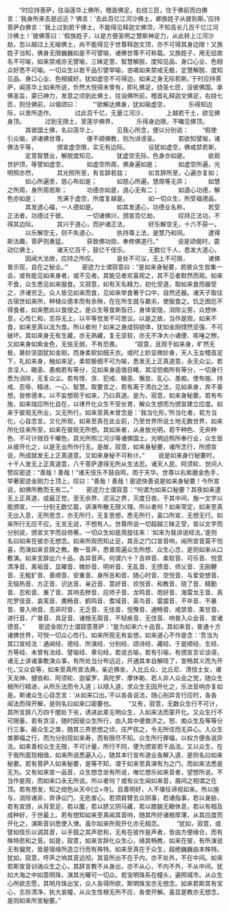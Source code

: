 <!-- { "loadSidebar": true } -->
　　“时应持菩萨，往诣莲华上佛所，稽首佛足，右绕三匝，住于佛前而白佛言：‘我身所来去是远近？’佛言：‘去此百亿江河沙佛土，卿族姓子从彼到斯。’应持菩萨白佛言：‘我上过到若干佛土，不能得见释迦文佛顶，不知高长几百千亿江河沙佛土！’彼佛答曰：‘假族姓子，以是方便圣明之慧斯神足力，从此转上江河沙劫，忽以越过上无喻佛土，尚不能得见于世尊释迦文顶，亦不可得其身边限！又族姓子当知，佛身无限巍巍如是不可譬喻，诸佛世尊不可称载。又族姓子，用无侣故名不可喻，如来禁戒亦无譬喻，三昧定意、智慧解脱、度知见品、身口心业、色相众好悉不可喻。一切众生以若干品引譬举喻，咨嗟如来禁戒无极，定慧解脱、度知见品、身口心业、色相威好。犹如虚空不可得边，如来之身无际若斯。’于时应持菩萨，闻莲华上如来所说，忻然大悦得未曾有，即礼佛足，绕圣七匝，没彼佛国。承佛圣旨，蒙已神力，发意之顷到此佛土，往诣佛所前，稽首礼释迦文佛足，右绕七匝，则住佛前，以偈颂曰：
　　“‘欲解达佛身，犹如喻虚空，
　　　乐得知边际，以舍所造作。
　　　过此百千亿，无量江河沙，
　　　上越若干土，欲见佛身顶。
　　　过到无限土，至莲华佛界，
　　　乐得身边限，不睹见佛顶。
　　　其彼国土佛，名曰莲华上，
　　　见我心所念，便以分别说：
　　“假使引众喻，讲诸佛世尊，
　　　便不顺佛教，则为诽谤圣。
　　　若欲知譬喻，诸佛法平等，
　　　颁宣虚空限，实无有边际。
　　　设犹如虚空，佛戒禁若斯，
　　　定意智慧业，解脱度知见，
　　　犹虚空无际，色身亦如是。
　　　欲观世护顶，等譬如虚空，
　　　如虚空所周，佛身遍如是；
　　　如虚空所遍，光明照亦然，
　　　其光照所至，有言辞若兹；
　　　如言辞所至，心遍亦复如；
　　　如心所遍至，慈心布如是；
　　　如慈心所遍，慧周等无异；
　　　如慧之所周，身所周若斯；
　　　功德亦如是，道心无有二；
　　　如道心功德，解色亦如是；
　　　充满于虚空，所度复越是。
　　　如一切众生，所受福德品，
　　　其发道心福，一人德如是。
　　　如其发道心，功德业名称，
　　　若受正法者，功德过于彼。
　　　一切诸佛兴，颁宣百亿劫，
　　　叹持正法功，不得其边际。
　　　其兴于道心，而护诸正法，
　　　好乐解空无，十六不获一。
　　　以乐解空无，则不失道心，
　　　执持尊上法，是慧乃和同。
　　　逮得斯法趣，菩萨则勇猛，
　　　获致佛功勋，奉修佛道行。”
　　　说是颂偈时，震动亿佛土，
　　　诸天亿百千，鼓亿千伎乐。
　　　无数亿千人，悉发大道心，
　　　因闻大法故，应持之所叹。
　　　是处不可议，无上不可限，
　　　诸佛普示现，自在之秘业。’”
　　密迹力士谓寂意曰：“是如来身秘要，若彼众生皆集一会，或有能见如来身者，或不见者。其能见者欢喜观之，其不见者默然而观。如来不食，众生悉见如来服食。又寂意，如有天名精力，初化受道，取如来食而器受之，济诸穷乏。众人皆见如来而食，见如来举食著于口中，自然还器。诸天子取往古宿世如来所，种植众德本而有余殃，在在所生就与羸劣，使服食之。饥乏困厄不得食者，如来愍此以食授之。是众生等食斯饭已，身体安隐，消除尘劳，众想休息，心性仁和，志存无上，以平等觉发不可思议。以是之故，当作是观，如来不食，如来至真以法为食。所以者何？如来之身成钩锁体，犹如金刚铿然坚强，不可破坏。其如来身无有生藏，亦无熟藏，复无坚软，亦无不净大小诸便、咳唾之秽。又如来身如紫金色，无怯无弱，不有恐畏。
　　“寂意，且观于如来身，旷然无极，甚妙坚固犹如金刚，而身柔软如细天衣。或时上妙显微妙身，天人玉女稽首足下，礼如来身，触如来足，柔软极细不可为喻，悉发无上正真道意，永无众尘。若贪淫人，瞋恚、愚痴若有等分，见如来身适值目睹，其淫怒痴所有等分，一切身行悉为消除，无复众尘。若有悭、贪、犯戒、瞋恚、懈怠、乱心、愚痴，使布施、持戒、忍辱、精进、一心、智慧。取要言之，若有离于清白之法，见如来身，弃不善想，皆修德本。以不妄想观于如来，乃曰真道。是为，寂意，如来身秘要。若有布施，如来瑞应所化自在，以律开化众生不受长育，解众生想而为颁宣建立应度。如来于彼观无所业，又无所行。如来至真未曾念是：‘我当化形。’所当化者，若方当化，心自念言。又化所观，如来至真在此业前，乃至世界所说土地无数世界，如来所化往来所至，如来在彼观无所想。其如来者，从身放光明，若干种色、无央种色、不可计限百千曜色，其光所照江河沙等诸佛国土。光明远照所奉行业，众生皆从彼开化之，以是无业所作行无。是故，寂意，如来身秘要，诸所念行，所颁宣说，所成就发无上正真道意。又如来身秘不可称计。”
　　说是如来身行秘要时，十千人发无上正真道意，八千菩萨逮得无所从生法忍。诸天人民、阿须轮、世间人赞叹密迹：“善哉！善哉！”诸天伎乐不鼓自鸣，雨于天华。世尊以右紫磨金色手，举著密迹金刚力士顶上，叹曰：“善哉！善哉！密迹快善说是如来身秘要！今所宣说，如佛所教而无有二。”
　　密迹力士谓寂意：“何谓为如来口秘要？其夜如来逮无上正真道，成最正觉，至无余界、泥洹之界，灭度日夜。于其中间，施一文字以能颁宣，一一分别无数亿载，讲演布散无限义理。所以者何？如来常定，如来至真无出入息，无所思念，亦无所行，无复思想，悉无所行，虽口所宣，无想无行。如来所行无应不应，无言无说，不想有人。世尊所说一切超越三昧正受，皆以文字而分别说，颁宣文字而自倚著。一切众生如是周旋往来：‘如来为我讲说经法。’是则名曰如来在彼亦无想念。如来所观而知止足，其舌之门口宣音响，闻所宣音莫不悦喜，而演如来言辞之教。散一音声，悉普周遍众生所想、众生心念，是则如来从口敷演。如来言辞出六十品，各异音声。何谓六十？吉祥音、柔软音、可乐音、悦意清净音、离垢音、显曜音、微妙音、明听音、无乱音、无愦音、师父音、无刚鞕音、无粗犷音、善顺音、安重音、身所吉和音、随心时音、空悦音、与爱安想音、无恼热音、方正音、识达音、亲近音、意好音、欢悦音、和教音、晓了音、精勤音、忍和音、重了音、其响去秽音、应师子音、龙鸣音、雨好音、海雷龙王音、真陀罗伎音、哀鸾音、鹰畅音、鹤鸣音、耆域音、英鸟音、雷震音、不卒音、不暴音、普入响音、去非时音、无乏音、无怯音、悦豫音、通畅音、戒禁音、美甘音、进行音、广普音、具足音、诸根无瑕音、不轻疾音、无住音、响普入众会音、宣诸德音。”
　　密迹金刚力士谓寂意菩萨：“是为如来六十品音。其如来音，普通十方诸佛世界，可悦一切众心性行。如来所观无有妄想，如来道心不作是念：‘吾当为其口宣经法：通闻经、德经、所演经、分别经、颂诗经、藏经、于是顺经、生经、方等经、未曾有法经、譬喻经、章句经，若说古喻，若有引喻，有颁宣言论谈语，诸无上讲诸事敷演众事，有所处当分布远近，开通其本自解晓了，宣畅其义而为开化。’又众会等，如来至真所宣法典，亲近佛坐，入比丘众、比丘尼、清信士女，诸天龙神、揵沓和、阿须轮、迦留罗、真陀罗、摩休勒、若人非人众会之党，随众生根所行精进，从所乐法而令入道；以顺入道，求众生无因开化之，乐法音响亦复如是。斯诸众生心自念言：‘从如来口出。’不以各各说法，随心别异言行应时，各各闻法而得开解，是则名曰如来口密要也。
　　“又有，寂意，无数众生行不可计，其所言辞八万四千闇处下劣，诱进此辈无明众生，入如来法而蒙开化。又众生行不可限量，若有贪淫，随时因彼众生所行，由入其中便救济之。怒、痴众生及等等分行三事，蔽众生之类，随其三界思想之顷，庄严拔之，令无所住而无异心。入众生类罪福之行，而为分别现如来寿，而有限尽不知。众生所行罪福，以权方便各说异法。如来善权众生无限，不可计量，所行不同，便为颁宣若干品法。又以众生，在于我所面现相值，如来所说悉遍入心，随其本行宣布道业各解入道，是则名曰如来秘要。若有菩萨入如来秘要，是等不知，谓于如来至真演有为之门，而如来法悉是无为。又有如来宣一品音，众生想念坐有所说，唯忆想乐如来音者，望想所说。不当作是观，而如来口永无所说。所以者何？或有众生闻如来音，眉间之相谓之在顶。若有想发，知之绀色从天中[立+寺]。目善明好，人不堪任谛视如来。所以施与，消除诸非，弃诤讼门，无危害心。若颈肩臂去众阴事，若诸指事，若以身胁，若有宣颁，从背至足，若以腹，若以脐又阴马藏，若以膝腨无瞋休息，若以有相及成种好，于世最上。若有想知如来至真闻其音响，随其所好诸根厚薄，从其应度而开化之，演斯音训悉使入律。虽尔如来所观开化亦无相念。
　　“犹如，寂意，或譬如伎乐以调其音，以手鼓之其声悲和，无有在彼作是声者，皆由方便缘合，而有殊特悲和之音。如是，寂意，如来言辞化众生心，缘其畅教，如来在彼，有所演说无有偏党，皆是宿缘所造立行而有殊特。如来至真在于众生，超绝巍巍由本殊特。犹如，寂意，呼声之响其音远彻，其音所出不在于内，亦不处外，不在中间。如来若斯宣音训诲众生之心，其辞言教不从身出，亦不从心，不内不外，不从中间。犹如大海之中如意明珠，演其光曜可一切众。若宝明珠系在幢头，遍照城市。从众生心所欲志愿，其明月珠出宝，众人各得所欲，斯明珠宝亦无想念。如来若斯其有宝心，志存清净，执大哀幢，从众生性根无所不应，各使开解。虽显是教亦无想念，是则如来所宣秘要。”
